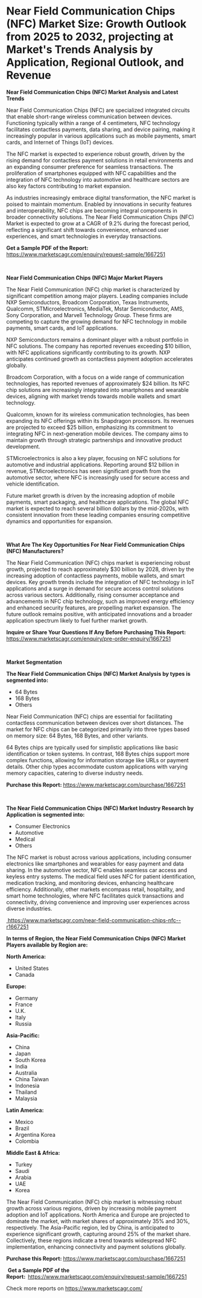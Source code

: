 <p><h1>Near Field Communication Chips (NFC) Market Size: Growth Outlook from 2025 to 2032, projecting at Market's Trends Analysis by Application, Regional Outlook, and Revenue</h1></p><p><strong>Near Field Communication Chips (NFC) Market Analysis and Latest Trends</strong></p>
<p><p>Near Field Communication Chips (NFC) are specialized integrated circuits that enable short-range wireless communication between devices. Functioning typically within a range of 4 centimeters, NFC technology facilitates contactless payments, data sharing, and device pairing, making it increasingly popular in various applications such as mobile payments, smart cards, and Internet of Things (IoT) devices.</p><p>The NFC market is expected to experience robust growth, driven by the rising demand for contactless payment solutions in retail environments and an expanding consumer preference for seamless transactions. The proliferation of smartphones equipped with NFC capabilities and the integration of NFC technology into automotive and healthcare sectors are also key factors contributing to market expansion. </p><p>As industries increasingly embrace digital transformation, the NFC market is poised to maintain momentum. Enabled by innovations in security features and interoperability, NFC chips are becoming integral components in broader connectivity solutions. The Near Field Communication Chips (NFC) Market is expected to grow at a CAGR of 9.2% during the forecast period, reflecting a significant shift towards convenience, enhanced user experiences, and smart technologies in everyday transactions.</p></p>
<p><strong>Get a Sample PDF of the Report:&nbsp;</strong> <a href="https://www.marketscagr.com/enquiry/request-sample/1667251?utm_campaign=2987&utm_medium=2&utm_source=Github&utm_content=ia&utm_term=06042025&utm_id=near-field-communication-chips-nfc">https://www.marketscagr.com/enquiry/request-sample/1667251</a></p>
<p>&nbsp;</p>
<p><strong>Near Field Communication Chips (NFC) Major Market Players</strong></p>
<p><p>The Near Field Communication (NFC) chip market is characterized by significant competition among major players. Leading companies include NXP Semiconductors, Broadcom Corporation, Texas Instruments, Qualcomm, STMicroelectronics, MediaTek, Mstar Semiconductor, AMS, Sony Corporation, and Marvell Technology Group. These firms are competing to capture the growing demand for NFC technology in mobile payments, smart cards, and IoT applications.</p><p>NXP Semiconductors remains a dominant player with a robust portfolio in NFC solutions. The company has reported revenues exceeding $10 billion, with NFC applications significantly contributing to its growth. NXP anticipates continued growth as contactless payment adoption accelerates globally.</p><p>Broadcom Corporation, with a focus on a wide range of communication technologies, has reported revenues of approximately $24 billion. Its NFC chip solutions are increasingly integrated into smartphones and wearable devices, aligning with market trends towards mobile wallets and smart technology.</p><p>Qualcomm, known for its wireless communication technologies, has been expanding its NFC offerings within its Snapdragon processors. Its revenues are projected to exceed $25 billion, emphasizing its commitment to integrating NFC in next-generation mobile devices. The company aims to maintain growth through strategic partnerships and innovative product development.</p><p>STMicroelectronics is also a key player, focusing on NFC solutions for automotive and industrial applications. Reporting around $12 billion in revenue, STMicroelectronics has seen significant growth from the automotive sector, where NFC is increasingly used for secure access and vehicle identification.</p><p>Future market growth is driven by the increasing adoption of mobile payments, smart packaging, and healthcare applications. The global NFC market is expected to reach several billion dollars by the mid-2020s, with consistent innovation from these leading companies ensuring competitive dynamics and opportunities for expansion.</p></p>
<p>&nbsp;</p>
<p><strong>What Are The Key Opportunities For Near Field Communication Chips (NFC) Manufacturers?</strong></p>
<p><p>The Near Field Communication (NFC) chips market is experiencing robust growth, projected to reach approximately $30 billion by 2028, driven by the increasing adoption of contactless payments, mobile wallets, and smart devices. Key growth trends include the integration of NFC technology in IoT applications and a surge in demand for secure access control solutions across various sectors. Additionally, rising consumer acceptance and advancements in NFC chip technology, such as improved energy efficiency and enhanced security features, are propelling market expansion. The future outlook remains positive, with anticipated innovations and a broader application spectrum likely to fuel further market growth.</p></p>
<p><strong>Inquire or Share Your Questions If Any Before Purchasing This Report:</strong> <a href="https://www.marketscagr.com/enquiry/pre-order-enquiry/1667251?utm_campaign=2987&utm_medium=2&utm_source=Github&utm_content=ia&utm_term=06042025&utm_id=near-field-communication-chips-nfc">https://www.marketscagr.com/enquiry/pre-order-enquiry/1667251</a></p>
<p>&nbsp;</p>
<p><strong>Market Segmentation</strong></p>
<p><strong>The Near Field Communication Chips (NFC) Market Analysis by types is segmented into:</strong></p>
<p><ul><li>64 Bytes</li><li>168 Bytes</li><li>Others</li></ul></p>
<p><p>Near Field Communication (NFC) chips are essential for facilitating contactless communication between devices over short distances. The market for NFC chips can be categorized primarily into three types based on memory size: 64 Bytes, 168 Bytes, and other variants. </p><p>64 Bytes chips are typically used for simplistic applications like basic identification or token systems. In contrast, 168 Bytes chips support more complex functions, allowing for information storage like URLs or payment details. Other chip types accommodate custom applications with varying memory capacities, catering to diverse industry needs.</p></p>
<p><strong>Purchase this Report:&nbsp;</strong><a href="https://www.marketscagr.com/purchase/1667251?utm_campaign=2987&utm_medium=2&utm_source=Github&utm_content=ia&utm_term=06042025&utm_id=near-field-communication-chips-nfc">https://www.marketscagr.com/purchase/1667251</a></p>
<p>&nbsp;</p>
<p><strong>The Near Field Communication Chips (NFC) Market Industry Research by Application is segmented into:</strong></p>
<p><ul><li>Consumer Electronics</li><li>Automotive</li><li>Medical</li><li>Others</li></ul></p>
<p><p>The NFC market is robust across various applications, including consumer electronics like smartphones and wearables for easy payment and data sharing. In the automotive sector, NFC enables seamless car access and keyless entry systems. The medical field uses NFC for patient identification, medication tracking, and monitoring devices, enhancing healthcare efficiency. Additionally, other markets encompass retail, hospitality, and smart home technologies, where NFC facilitates quick transactions and connectivity, driving convenience and improving user experiences across diverse industries.</p></p>
<p><a href="https://www.marketscagr.com/near-field-communication-chips-nfc--r1667251?utm_campaign=2987&utm_medium=2&utm_source=Github&utm_content=ia&utm_term=06042025&utm_id=near-field-communication-chips-nfc">&nbsp;https://www.marketscagr.com/near-field-communication-chips-nfc--r1667251</a></p>
<p><strong>In terms of Region, the Near Field Communication Chips (NFC) Market Players available by Region are:</strong></p>
<p>
    <p> <strong> North America: </strong>
        <ul>
            <li>United States</li>
            <li>Canada</li>
        </ul>
        </p> 
    <p> <strong> Europe: </strong>
        <ul>
            <li>Germany</li>
            <li>France</li>
            <li>U.K.</li>
            <li>Italy</li>
            <li>Russia</li>
        </ul>
        </p> 
    <p> <strong> Asia-Pacific: </strong>
        <ul>
            <li>China</li>
            <li>Japan</li>
            <li>South Korea</li>
            <li>India</li>
            <li>Australia</li>
            <li>China Taiwan</li>
            <li>Indonesia</li>
            <li>Thailand</li>
            <li>Malaysia</li>
        </ul>
        </p> 
    <p> <strong> Latin America: </strong>
        <ul>
            <li>Mexico</li>
            <li>Brazil</li>
            <li>Argentina Korea</li>
            <li>Colombia</li>
        </ul>
        </p> 
    <p> <strong> Middle East & Africa: </strong>
        <ul>
            <li>Turkey</li>
            <li>Saudi</li>
            <li>Arabia</li>
            <li>UAE</li>
            <li>Korea</li>
        </ul>
    </p>
    </p>
<p><p>The Near Field Communication (NFC) chip market is witnessing robust growth across various regions, driven by increasing mobile payment adoption and IoT applications. North America and Europe are projected to dominate the market, with market shares of approximately 35% and 30%, respectively. The Asia-Pacific region, led by China, is anticipated to experience significant growth, capturing around 25% of the market share. Collectively, these regions indicate a trend towards widespread NFC implementation, enhancing connectivity and payment solutions globally.</p></p>
<p><strong>Purchase this Report: </strong><a href="https://www.marketscagr.com/purchase/1667251?utm_campaign=2987&utm_medium=2&utm_source=Github&utm_content=ia&utm_term=06042025&utm_id=near-field-communication-chips-nfc">https://www.marketscagr.com/purchase/1667251</a></p>
<p>&nbsp;<strong>Get a Sample PDF of the Report:&nbsp;&nbsp;</strong><a href="https://www.marketscagr.com/enquiry/request-sample/1667251?utm_campaign=2987&utm_medium=2&utm_source=Github&utm_content=ia&utm_term=06042025&utm_id=near-field-communication-chips-nfc">https://www.marketscagr.com/enquiry/request-sample/1667251</a></p>
<p><strong></strong></p>
<p>Check more reports on <a href="https://www.marketscagr.com/?utm_campaign=2987&utm_medium=2&utm_source=Github&utm_content=ia&utm_term=06042025&utm_id=near-field-communication-chips-nfc">https://www.marketscagr.com/</a></p>